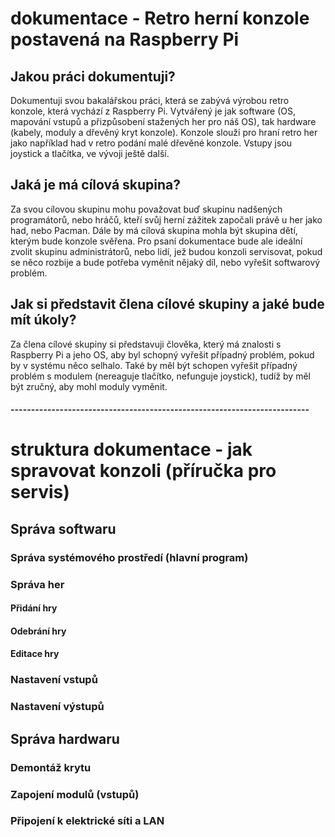# dokumentace - Retro herní konzole postavená na Raspberry Pi
## Jakou práci dokumentuji?
Dokumentuji svou bakalářskou práci, která se zabývá výrobou retro konzole, která vychází z Raspberry Pi. 
Vytvářený je jak software (OS, mapování vstupů a přizpůsobení stažených her pro náš OS), tak hardware (kabely, moduly a dřevěný kryt konzole).
Konzole slouží pro hraní retro her jako například had v retro podání malé dřevěné konzole. Vstupy jsou joystick a tlačítka, ve vývoji ještě další.

## Jaká je má cílová skupina?
Za svou cílovou skupinu mohu považovat buď skupinu nadšených programátorů, nebo hráčů, kteří svůj herní zážitek započali právě u her jako had, nebo Pacman.
Dále by má cílová skupina mohla být skupina dětí, kterým bude konzole svěřena. 
Pro psaní dokumentace bude ale ideální zvolit skupinu administrátorů, nebo lidí, jež budou konzoli servisovat, pokud se něco rozbije a bude potřeba vyměnit nějaký díl, nebo vyřešit softwarový problém.

## Jak si představit člena cílové skupiny a jaké bude mít úkoly?
Za člena cílové skupiny si představuji člověka, který má znalosti s Raspberry Pi a jeho OS, aby byl schopný vyřešit případný problém, pokud by v systému něco selhalo. Také by měl být schopen vyřešit případný problém s modulem (nereaguje tlačítko, nefunguje joystick), tudíž by měl být zručný, aby mohl moduly vyměnit.

#### -------------------------------------------------------------------------

# struktura dokumentace - jak spravovat konzoli (příručka pro servis)

## Správa softwaru

### Správa systémového prostředí (hlavní program)

### Správa her
#### Přidání hry

#### Odebrání hry

#### Editace hry

### Nastavení vstupů

### Nastavení výstupů

## Správa hardwaru

### Demontáž krytu

### Zapojení modulů (vstupů)

### Připojení k elektrické síti a LAN
